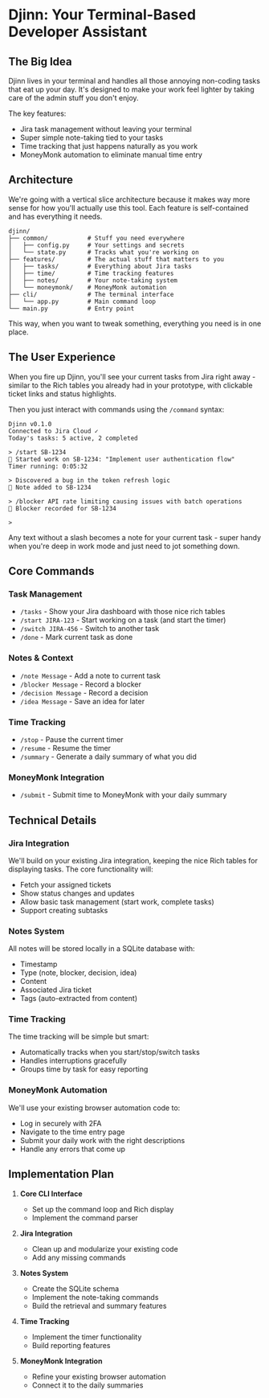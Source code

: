 # Djinn: Your Terminal-Based Developer Assistant

## The Big Idea

Djinn lives in your terminal and handles all those annoying non-coding tasks that eat up your day. It's designed to make your work feel lighter by taking care of the admin stuff you don't enjoy.

The key features:
- Jira task management without leaving your terminal
- Super simple note-taking tied to your tasks
- Time tracking that just happens naturally as you work
- MoneyMonk automation to eliminate manual time entry

## Architecture

We're going with a vertical slice architecture because it makes way more sense for how you'll actually use this tool. Each feature is self-contained and has everything it needs.

```
djinn/
├── common/           # Stuff you need everywhere
│   ├── config.py     # Your settings and secrets
│   └── state.py      # Tracks what you're working on
├── features/         # The actual stuff that matters to you
│   ├── tasks/        # Everything about Jira tasks
│   ├── time/         # Time tracking features 
│   ├── notes/        # Your note-taking system
│   └── moneymonk/    # MoneyMonk automation
├── cli/              # The terminal interface
│   └── app.py        # Main command loop
└── main.py           # Entry point
```

This way, when you want to tweak something, everything you need is in one place.

## The User Experience

When you fire up Djinn, you'll see your current tasks from Jira right away - similar to the Rich tables you already had in your prototype, with clickable ticket links and status highlights.

Then you just interact with commands using the `/command` syntax:

```
Djinn v0.1.0
Connected to Jira Cloud ✓
Today's tasks: 5 active, 2 completed

> /start SB-1234
🚀 Started work on SB-1234: "Implement user authentication flow"
Timer running: 0:05:32

> Discovered a bug in the token refresh logic
📝 Note added to SB-1234

> /blocker API rate limiting causing issues with batch operations
🚧 Blocker recorded for SB-1234

>
```

Any text without a slash becomes a note for your current task - super handy when you're deep in work mode and just need to jot something down.

## Core Commands

### Task Management
- `/tasks` - Show your Jira dashboard with those nice rich tables
- `/start JIRA-123` - Start working on a task (and start the timer)  
- `/switch JIRA-456` - Switch to another task
- `/done` - Mark current task as done

### Notes & Context
- `/note Message` - Add a note to current task
- `/blocker Message` - Record a blocker
- `/decision Message` - Record a decision
- `/idea Message` - Save an idea for later

### Time Tracking
- `/stop` - Pause the current timer
- `/resume` - Resume the timer
- `/summary` - Generate a daily summary of what you did

### MoneyMonk Integration
- `/submit` - Submit time to MoneyMonk with your daily summary

## Technical Details

### Jira Integration
We'll build on your existing Jira integration, keeping the nice Rich tables for displaying tasks. The core functionality will:
- Fetch your assigned tickets
- Show status changes and updates
- Allow basic task management (start work, complete tasks)
- Support creating subtasks

### Notes System
All notes will be stored locally in a SQLite database with:
- Timestamp
- Type (note, blocker, decision, idea)
- Content
- Associated Jira ticket
- Tags (auto-extracted from content)

### Time Tracking
The time tracking will be simple but smart:
- Automatically tracks when you start/stop/switch tasks
- Handles interruptions gracefully
- Groups time by task for easy reporting

### MoneyMonk Automation
We'll use your existing browser automation code to:
- Log in securely with 2FA
- Navigate to the time entry page
- Submit your daily work with the right descriptions
- Handle any errors that come up

## Implementation Plan

1. **Core CLI Interface**
   - Set up the command loop and Rich display
   - Implement the command parser

2. **Jira Integration**
   - Clean up and modularize your existing code
   - Add any missing commands

3. **Notes System**
   - Create the SQLite schema
   - Implement the note-taking commands
   - Build the retrieval and summary features

4. **Time Tracking**
   - Implement the timer functionality
   - Build reporting features

5. **MoneyMonk Integration**
   - Refine your existing browser automation
   - Connect it to the daily summaries